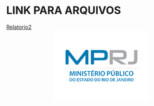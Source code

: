 LINK PARA ARQUIVOS
================

[Relatorio2](https://tguimaraes-sp.github.io/Meu-Segundo-Relatorio/) <img src="MP.png" width="50%" style="display: block; margin: auto;" />

